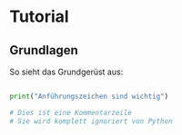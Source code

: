 # Tutorial


## Grundlagen

So sieht das Grundgerüst aus:

```python

print("Anführungszeichen sind wichtig")

# Dies ist eine Kommentarzeile
# Sie wird komplett ignoriert von Python
```

